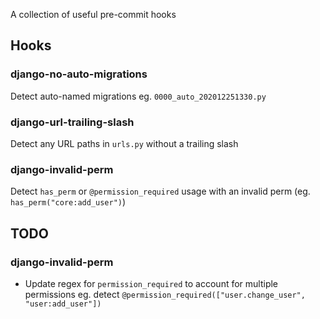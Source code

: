 A collection of useful pre-commit hooks

## Hooks

### django-no-auto-migrations

Detect auto-named migrations eg. `0000_auto_202012251330.py`

### django-url-trailing-slash

Detect any URL paths in `urls.py` without a trailing slash

### django-invalid-perm

Detect `has_perm` or `@permission_required` usage with an invalid perm (eg. `has_perm("core:add_user")`)

## TODO

### django-invalid-perm

- Update regex for `permission_required` to account for multiple permissions eg. detect `@permission_required(["user.change_user", "user:add_user"])`
